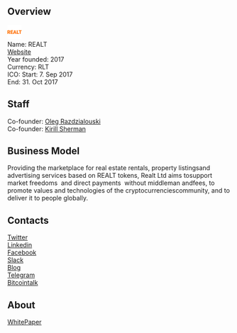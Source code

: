 ## Overview
![logo](../projects/logo/realt.png)  
Name: REALT  
[Website](http://realt.uk/)  
Year founded: 2017  
Currency: RLT  
ICO: Start: 7. Sep 2017  
End: 31. Oct 2017
## Staff
Co-founder: [Oleg Razdzialouski](../people/oleg_razdzialouski.md)  
Co-founder: [Kirill Sherman](../people/kirill_sherman.md)    
## Business Model
Providing​ ​the​ ​marketplace​ ​for​ ​real​ ​estate​ ​rentals,​ ​property​ ​listings​ ​and advertising​ ​services​ ​based​ ​on​ ​REALT​ ​tokens,​ ​Realt​ ​Ltd​ ​aims​ ​to​ ​support market​ ​freedoms​ ​ ​and​ ​direct​ ​payments​ ​ ​without​ ​middleman​ ​and​ ​fees,​ ​to promote​ ​values​ ​and​ ​technologies​ ​of​ ​the​ ​cryptocurrencies​ ​community​, and​ ​to​ ​deliver​ ​it​ ​to​ ​people​ ​globally​.
## Contacts  
[Twitter](https://twitter.com/RealtLtd)  
[Linkedin](https://www.linkedin.com/company/18200373/)  
[Facebook](https://www.facebook.com/RealtLtd)  
[Slack](https://realt-slack.herokuapp.com/)    
[Blog](https://medium.com/@realt/)  
[Telegram](https://t.me/RealtLtd/)  
[Bitcointalk](https://bitcointalk.org/index.php?topic=2095427.msg20939352#msg20939352)
## About  
[WhitePaper](http://realt.uk/Realt-ICO.pdf)  
